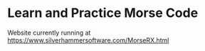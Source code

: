 # Learn and Practice Morse Code

Website currently running at https://www.silverhammersoftware.com/MorseRX.html


